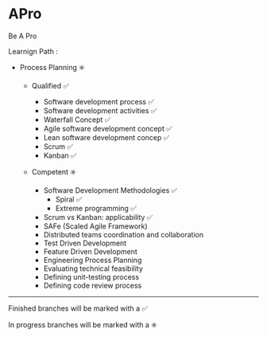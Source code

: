 # APro

Be A Pro

Learnign Path : 

- Process Planning :eight_spoked_asterisk:

    - Qualified :white_check_mark:
        - Software development process :white_check_mark:
        - Software development activities :white_check_mark:
        - Waterfall Concept :white_check_mark:
        - Agile software development concept :white_check_mark:
        - Lean software development concep :white_check_mark:
        - Scrum :white_check_mark:
        - Kanban :white_check_mark:
		
    - Competent :eight_spoked_asterisk:
        - Software Development Methodologies :white_check_mark:
            - Spiral :white_check_mark:
            - Extreme programming :white_check_mark:
        - Scrum vs Kanban: applicability :white_check_mark:
        - SAFe (Scaled Agile Framework)
        - Distributed teams coordination and collaboration
        - Test Driven Development
        - Feature Driven Development
        - Engineering Process Planning
        - Evaluating technical feasibility
        - Defining unit-testing process
        - Defining code review process

------------------------------------------------------------------------
Finished branches will be marked with a :white_check_mark:

In progress branches will be marked with a :eight_spoked_asterisk:
